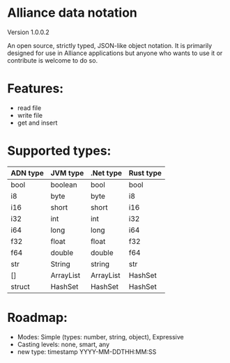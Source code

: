 # Alliance data notation
Version 1.0.0.2

An open source, strictly typed, JSON-like object notation. It is primarily designed for use in Alliance applications but
anyone who wants to use it or contribute is welcome to do so.

# Features:
- read file
- write file
- get and insert

# Supported types:

| ADN type | JVM type     | .Net type    | Rust type  |
|----------|--------------|--------------|------------|
| bool     | boolean      | bool         | bool       |
| i8       | byte         | byte         | i8         |
| i16      | short        | short        | i16        |
| i32      | int          | int          | i32        |
| i64      | long         | long         | i64        |
| f32      | float        | float        | f32        |
| f64      | double       | double       | f64        |
| str      | String       | string       | str        |
| []       | ArrayList<T> | ArrayList<T> | HashSet<T> |
| struct   | HashSet<T>   | HashSet<T>   | HashSet<T> |

# Roadmap:
- Modes: Simple (types: number, string, object), Expressive
- Casting levels: none, smart, any
- new type: timestamp YYYY-MM-DDTHH:MM:SS